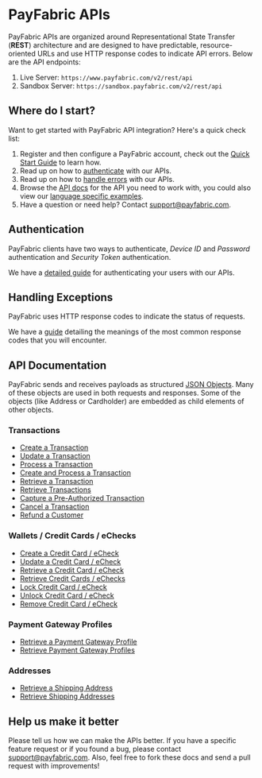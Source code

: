 PayFabric APIs
==============
PayFabric APIs are organized around Representational State Transfer (**REST**) architecture and are designed to have predictable, resource-oriented URLs and use HTTP response codes to indicate API errors. Below are the API endpoints:

1. Live Server:    ``https://www.payfabric.com/v2/rest/api``
1. Sandbox Server: ``https://sandbox.payfabric.com/v2/rest/api``

Where do I start?
-----------------

Want to get started with PayFabric API integration? Here's a quick check list:

1. Register and then configure a PayFabric account, check out the [Quick Start Guide](https://github.com/PayFabric/Portal/wiki) to learn how.
2. Read up on how to [authenticate](#authentication) with our APIs. 
3. Read up on how to [handle errors](#handling-exceptions) with our APIs.
3. Browse the [API docs](#api-documentation) for the API you need to work with, you could also view our [language specific examples](https://github.com/ShaunSharples/APIs/blob/ShaunSharples-patch-1/Samples).
4. Have a question or need help? Contact <support@payfabric.com>.


Authentication
--------------
PayFabric clients have two ways to authenticate, *Device ID* and *Password* authentication and *Security Token* authentication.

We have a [detailed guide](https://github.com/ShaunSharples/APIs/blob/ShaunSharples-patch-1/Sections/Authentication.md) for authenticating your users with our APIs.


Handling Exceptions
-------------------
PayFabric uses HTTP response codes to indicate the status of requests. 

We have a [guide](https://github.com/ShaunSharples/APIs/blob/ShaunSharples-patch-1/Sections/Errors.md) detailing the meanings of the most common response codes that you will encounter. 


API Documentation
-----------------
PayFabric sends and receives payloads as structured [JSON Objects](https://github.com/PayFabric/APIs/wiki/API-Object-V2). 
Many of these objects are used in both requests and responses. Some of the objects (like Address or Cardholder) are embedded
as child elements of other objects.

### Transactions
* [Create a Transaction](https://github.com/ShaunSharples/APIs/blob/ShaunSharples-patch-1/Sections/Transactions.md#create-a-transaction)
* [Update a Transaction](https://github.com/ShaunSharples/APIs/blob/ShaunSharples-patch-1/Sections/Transactions.md#update-a-transaction)
* [Process a Transaction](https://github.com/ShaunSharples/APIs/blob/ShaunSharples-patch-1/Sections/Transactions.md#process-a-transaction)
* [Create and Process a Transaction](https://github.com/ShaunSharples/APIs/blob/ShaunSharples-patch-1/Sections/Transactions.md#create-and-process-a-transaction)
* [Retrieve a Transaction](https://github.com/ShaunSharples/APIs/blob/ShaunSharples-patch-1/Sections/Transactions.md#retrieve-a-transaction)
* [Retrieve Transactions](https://github.com/ShaunSharples/APIs/blob/ShaunSharples-patch-1/Sections/Transactions.md#retrieve-transactions)
* [Capture a Pre-Authorized Transaction](https://github.com/ShaunSharples/APIs/blob/ShaunSharples-patch-1/Sections/Transactions.md#cancel-a-transaction-or-capture-a-pre-authorized-transaction)
* [Cancel a Transaction](https://github.com/ShaunSharples/APIs/blob/ShaunSharples-patch-1/Sections/Transactions.md#cancel-a-transaction-or-capture-a-pre-authorized-transaction)
* [Refund a Customer](https://github.com/ShaunSharples/APIs/blob/ShaunSharples-patch-1/Sections/Transactions.md#refund-a-customer)

### Wallets / Credit Cards / eChecks
* [Create a Credit Card / eCheck](https://github.com/ShaunSharples/APIs/blob/ShaunSharples-patch-1/Sections/Wallets.md#create-a-credit-card)
* [Update a Credit Card / eCheck](https://github.com/ShaunSharples/APIs/blob/ShaunSharples-patch-1/Sections/Wallets.md#update-a-credit-card--echeck)
* [Retrieve a Credit Card / eCheck](https://github.com/ShaunSharples/APIs/blob/ShaunSharples-patch-1/Sections/Wallets.md#retrieve-a-credit-card--echeck)
* [Retrieve Credit Cards / eChecks](https://github.com/ShaunSharples/APIs/blob/ShaunSharples-patch-1/Sections/Wallets.md#retrieve-credit-cards--echecks)
* [Lock Credit Card / eCheck](https://github.com/ShaunSharples/APIs/blob/ShaunSharples-patch-1/Sections/Wallets.md#lock-credit-card--echeck)
* [Unlock Credit Card / eCheck](https://github.com/ShaunSharples/APIs/blob/ShaunSharples-patch-1/Sections/Wallets.md#unlock-credit-card--echeck)
* [Remove Credit Card / eCheck](https://github.com/ShaunSharples/APIs/blob/ShaunSharples-patch-1/Sections/Wallets.md#remove-credit-card--echeck)

### Payment Gateway Profiles
* [Retrieve a Payment Gateway Profile](https://github.com/ShaunSharples/APIs/blob/ShaunSharples-patch-1/Sections/PaymentGatewayProfiles.md#retrieve-a-payment-gateway-profile)
* [Retrieve Payment Gateway Profiles](https://github.com/ShaunSharples/APIs/blob/ShaunSharples-patch-1/Sections/PaymentGatewayProfiles.md#retrieve-payment-gateway-profiles)

### Addresses
* [Retrieve a Shipping Address](https://github.com/ShaunSharples/APIs/blob/ShaunSharples-patch-1/Sections/Addresses.md#retrieve-a-shipping-address)
* [Retrieve Shipping Addresses](https://github.com/ShaunSharples/APIs/blob/ShaunSharples-patch-1/Sections/Addresses.md#retrieve-shipping-addresses)


Help us make it better
----------------------
Please tell us how we can make the APIs better. If you have a specific feature request or if you found a bug, please contact <support@payfabric.com>. Also, feel free to fork these docs and send a pull request with improvements!
